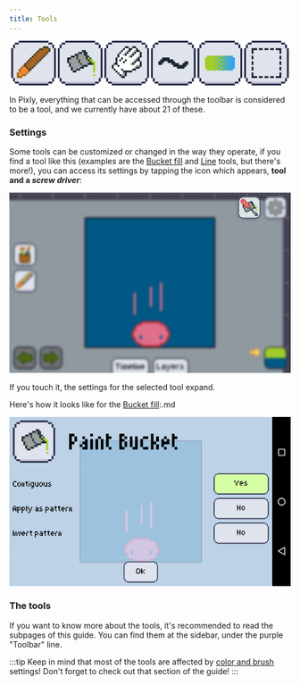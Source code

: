 ```yaml
---
title: Tools
---
```

![Some common tools](./tools.png)

In Pixly, everything that can be accessed through the toolbar is considered to be a tool, and we currently have about 21 of these.

### Settings

Some tools can be customized or changed in the way they operate, if you find a tool like this (examples are the [Bucket fill] and [Line] tools, but there's more!), you can access its settings by tapping the icon which appears, **tool and a _screw driver_**:

![Settings entry](./settings.png)

If you touch it, the settings for the selected tool expand.

Here's how it looks like for the [Bucket fill]:.md

![Settings sample](./settings2.png)

### The tools

If you want to know more about the tools, it's recommended to read the subpages of this guide. You can find them at the sidebar, under the purple "Toolbar" line.

:::tip
Keep in mind that most of the tools are affected by [color and brush] settings! Don't forget to check out that section of the guide!
:::

[bucket fill]: ./bucket.md
[line]: ./line.md
[color and brush]: ../../color-brush/index.md